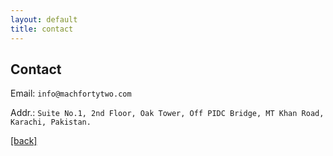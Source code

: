 ```yaml
---
layout: default
title: contact
---
```


## Contact

Email: `info@machfortytwo.com`

Addr.: `Suite No.1, 2nd Floor, Oak Tower, Off PIDC Bridge, MT Khan Road, Karachi, Pakistan.`





[[back]](./)

